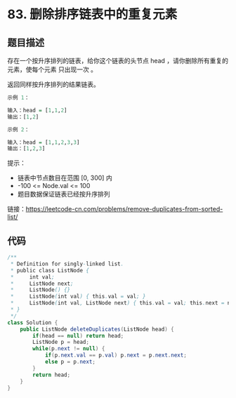 # 83. 删除排序链表中的重复元素

## 题目描述

存在一个按升序排列的链表，给你这个链表的头节点 head ，请你删除所有重复的元素，使每个元素 只出现一次 。

返回同样按升序排列的结果链表。

```r
示例 1：

输入：head = [1,1,2]
输出：[1,2]

示例 2：

输入：head = [1,1,2,3,3]
输出：[1,2,3]
``` 

提示：

- 链表中节点数目在范围 [0, 300] 内
- -100 <= Node.val <= 100
- 题目数据保证链表已经按升序排列

链接：https://leetcode-cn.com/problems/remove-duplicates-from-sorted-list/

## 代码

```java
/**
 * Definition for singly-linked list.
 * public class ListNode {
 *     int val;
 *     ListNode next;
 *     ListNode() {}
 *     ListNode(int val) { this.val = val; }
 *     ListNode(int val, ListNode next) { this.val = val; this.next = next; }
 * }
 */
class Solution {
    public ListNode deleteDuplicates(ListNode head) {
        if(head == null) return head;
        ListNode p = head;
        while(p.next != null) {
            if(p.next.val == p.val) p.next = p.next.next;
            else p = p.next;
        }
        return head;
    }
}
```